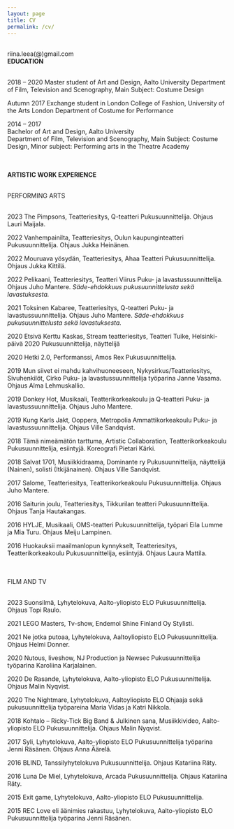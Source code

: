 ```yaml
---
layout: page
title: CV
permalink: /cv/
---
```

<br/>
riina.leea(@)gmail.com  
<br/>
<div class="post-text-alone">  
<strong>EDUCATION</strong>  
<p></p>   
<br/>
  2018 – 2020  
  Master student of Art and Design, Aalto University  
  Department of Film, Television and Scenography, Main Subject: Costume Design  
<p></p>   
  Autumn 2017  
  Exchange student in London College of Fashion, University of the Arts London  
  Department of Costume for Performance  
<p></p> 
  2014 – 2017  
  <br/>
  Bachelor of Art and Design, Aalto University
  <br/>
  Department of Film, Television and Scenography, Main Subject: Costume Design, Minor
subject: Performing arts in the Theatre Academy  
<p></p>  
<br/>
<br/>
<strong>ARTISTIC WORK EXPERIENCE</strong>  
<p></p>  
<br/>
PERFORMING ARTS  
<p></p>  
<br/>
  2023 The Pimpsons, Teatteriesitys, Q-teatteri  
  Pukusuunnittelija. Ohjaus Lauri Maijala.  
<p></p>  
  2022 Vanhempainilta, Teatteriesitys, Oulun kaupunginteatteri  
  Pukusuunnittelija. Ohjaus Jukka Heinänen.  
<p></p>   
  2022 Mouruava yösydän, Teatteriesitys, Ahaa Teatteri  
  Pukusuunnittelija. Ohjaus Jukka Kittilä.  
<p></p>  
2022 Pelikaani, Teatteriesitys, Teatteri Viirus
Puku- ja lavastussuunnittelija. Ohjaus Juho Mantere.
<em>Säde-ehdokkuus pukusuunnittelusta sekä lavastuksesta.</em>
<p></p>  
2021 Toksinen Kabaree, Teatteriesitys, Q-teatteri
Puku- ja lavastussuunnittelija. Ohjaus Juho Mantere.
<em>Säde-ehdokkuus pukusuunnittelusta sekä lavastuksesta.</em>
<p></p>  
2020 Etsivä Kerttu Kaskas, Stream teatteriesitys, Teatteri Tuike, Helsinki-päivä 2020
Pukusuunnittelija, näyttelijä
<p></p>  
2020 Hetki 2.0, Performanssi, Amos Rex
Pukusuunnittelija.
<p></p>  
2019 Mun siivet ei mahdu kahvihuoneeseen, Nykysirkus/Teatteriesitys, Sivuhenkilöt, Cirko
Puku- ja lavastussuunnittelija työparina Janne Vasama. Ohjaus Alma Lehmuskallio.
<p></p>  
2019 Donkey Hot, Musikaali, Teatterikorkeakoulu ja Q-teatteri
Puku- ja lavastussuunnittelija. Ohjaus Juho Mantere.
<p></p>  
2019 Kung Karls Jakt, Ooppera, Metropolia Ammattikorkeakoulu
Puku- ja lavastussuunnittelija. Ohjaus Ville Sandqvist.
<p></p>  
2018 Tämä nimeämätön tarttuma, Artistic Collaboration, Teatterikorkeakoulu
Pukusuunnittelija, esiintyjä. Koreografi Pietari Kärki.
<p></p>  
2018 Salvat 1701, Musiikkidraama, Dominante ry
Pukusuunnittelija, näyttelijä (Nainen), solisti (Itkijänainen). Ohjaus Ville Sandqvist.
<p></p>  
2017 Salome, Teatteriesitys, Teatterikorkeakoulu
Pukusuunnittelija. Ohjaus Juho Mantere.
<p></p>  
2016 Saiturin joulu, Teatteriesitys, Tikkurilan teatteri
Pukusuunnittelija. Ohjaus Tanja Hautakangas.
<p></p>  
2016 HYLJE, Musikaali, OMS-teatteri
Pukusuunnittelija, työpari Eila Lumme ja Mia Turu. Ohjaus Meiju Lampinen.
<p></p>  
2016 Huokauksii maailmanlopun kynnykselt, Teatteriesitys, Teatterikorkeakoulu
Pukusuunnittelija, esiintyjä. Ohjaus Laura Mattila.
<p></p>  
<br/>
<br/>
FILM AND TV
<p></p>  
<br/>
2023 Suonsilmä, Lyhytelokuva, Aalto-yliopisto ELO
Pukusuunnittelija. Ohjaus Topi Raulo.
<p></p>  
2021 LEGO Masters, Tv-show, Endemol Shine Finland Oy
Stylisti.
<p></p>  
2021 Ne jotka putoaa, Lyhytelokuva, Aaltoyliopisto ELO
Pukusuunnittelija. Ohjaus Helmi Donner.
<p></p>  
2020 Nutous, liveshow, NJ Production ja Newsec
Pukusuunnittelija työparina Karoliina Karjalainen.
<p></p>  
2020 De Rasande, Lyhytelokuva, Aalto-yliopisto ELO
Pukusuunnittelija. Ohjaus Malin Nyqvist.
<p></p>  
2020 The Nightmare, Lyhytelokuva, Aaltoyliopisto ELO
Ohjaaja sekä pukusuunnittelija työpareina Maria Vidas ja Katri Nikkola.
<p></p>  
2018 Kohtalo – Ricky-Tick Big Band & Julkinen sana, Musiikkivideo, Aalto-yliopisto ELO
Pukusuunnittelija. Ohjaus Malin Nyqvist.
<p></p>  
2017 Syli, Lyhytelokuva, Aalto-yliopisto ELO
Pukusuunnittelija työparina Jenni Räsänen. Ohjaus Anna Äärelä.
<p></p>  
2016 BLIND, Tanssilyhytelokuva
Pukusuunnittelija. Ohjaus Katariina Räty.
<p></p>  
2016 Luna De Miel, Lyhytelokuva, Arcada
Pukusuunnittelija. Ohjaus Katariina Räty.
<p></p>  
2015 Exit game, Lyhytelokuva, Aalto-yliopisto ELO
Pukusuunnittelija.
<p></p>  
2015 REC Love eli äänimies rakastuu, Lyhytelokuva, Aalto-yliopisto ELO
Pukusuunnittelija työparina Jenni Räsänen.

</div>  
<p></p>


<!-- [Download CV](2020cvnieminen.pdf) -->